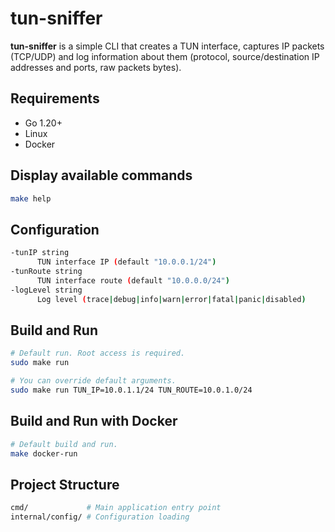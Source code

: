 # tun-sniffer

**tun-sniffer** is a simple CLI that creates a TUN interface, captures IP packets (TCP/UDP) and log information about them (protocol, source/destination IP addresses and ports, raw packets bytes).

## Requirements

- Go 1.20+
- Linux
- Docker

## Display available commands

```bash
make help
```

## Configuration

```bash
-tunIP string
      TUN interface IP (default "10.0.0.1/24")
-tunRoute string
      TUN interface route (default "10.0.0.0/24")
-logLevel string
      Log level (trace|debug|info|warn|error|fatal|panic|disabled)
```

## Build and Run

```bash
# Default run. Root access is required.
sudo make run

# You can override default arguments.
sudo make run TUN_IP=10.0.1.1/24 TUN_ROUTE=10.0.1.0/24
```

## Build and Run with Docker

```bash
# Default build and run.
make docker-run
```

## Project Structure

```bash
cmd/             # Main application entry point
internal/config/ # Configuration loading
```
